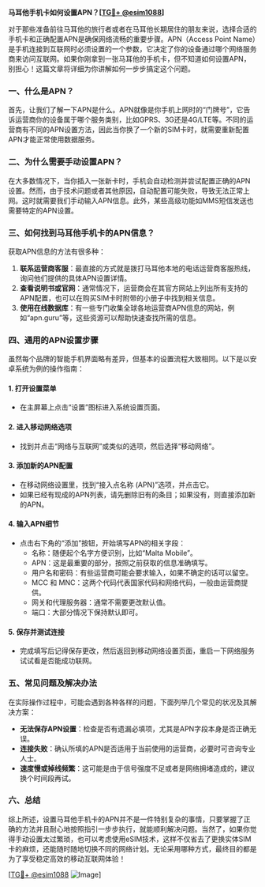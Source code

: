 **马耳他手机卡如何设置APN？[[TG💪+ @esim1088](https://t.me/s/esim1088)]**

对于那些准备前往马耳他的旅行者或者在马耳他长期居住的朋友来说，选择合适的手机卡和正确配置APN是确保网络流畅的重要步骤。APN（Access Point Name）是手机连接到互联网时必须设置的一个参数，它决定了你的设备通过哪个网络服务商来访问互联网。如果你刚拿到一张马耳他的手机卡，但不知道如何设置APN，别担心！这篇文章将详细为你讲解如何一步步搞定这个问题。

### 一、什么是APN？

首先，让我们了解一下APN是什么。APN就像是你手机上网时的“门牌号”，它告诉运营商你的设备属于哪个服务类别，比如GPRS、3G还是4G/LTE等。不同的运营商有不同的APN设置方法，因此当你换了一个新的SIM卡时，就需要重新配置APN才能正常使用数据服务。

### 二、为什么需要手动设置APN？

在大多数情况下，当你插入一张新卡时，手机会自动检测并尝试配置正确的APN设置。然而，由于技术问题或者其他原因，自动配置可能失败，导致无法正常上网。这时就需要我们手动输入APN信息。此外，某些高级功能如MMS短信发送也需要特定的APN设置。

### 三、如何找到马耳他手机卡的APN信息？

获取APN信息的方法有很多种：

1. **联系运营商客服**：最直接的方式就是拨打马耳他本地的电话运营商客服热线，询问他们提供的具体APN设置详情。
2. **查看说明书或官网**：通常情况下，运营商会在其官方网站上列出所有支持的APN配置，也可以在购买SIM卡时附带的小册子中找到相关信息。
3. **使用在线数据库**：有一些专门收集全球各地运营商APN信息的网站，例如“apn.guru”等，这些资源可以帮助快速查找所需的信息。

### 四、通用的APN设置步骤

虽然每个品牌的智能手机界面略有差异，但基本的设置流程大致相同。以下是以安卓系统为例的操作指南：

#### 1. 打开设置菜单
- 在主屏幕上点击“设置”图标进入系统设置页面。

#### 2. 进入移动网络选项
- 找到并点击“网络与互联网”或类似的选项，然后选择“移动网络”。

#### 3. 添加新的APN配置
- 在移动网络设置里，找到“接入点名称 (APN)”选项，并点击它。
- 如果已经有现成的APN列表，请先删除旧有的条目；如果没有，则直接添加新的APN。

#### 4. 输入APN细节
- 点击右下角的“添加”按钮，开始填写APN的相关字段：
  - 名称：随便起个名字方便识别，比如“Malta Mobile”。
  - APN：这是最重要的部分，按照之前获取的信息准确填写。
  - 用户名和密码：有些运营商可能会要求输入，如果不确定的话可以留空。
  - MCC 和 MNC：这两个代码代表国家代码和网络代码，一般由运营商提供。
  - 网关和代理服务器：通常不需要更改默认值。
  - 端口：大部分情况下保持默认即可。
  
#### 5. 保存并测试连接
- 完成填写后记得保存更改，然后返回到移动网络设置页面，重启一下网络服务试试看是否能成功联网。

### 五、常见问题及解决办法

在实际操作过程中，可能会遇到各种各样的问题，下面列举几个常见的状况及其解决方案：

- **无法保存APN设置**：检查是否有遗漏必填项，尤其是APN字段本身是否正确无误。
- **连接失败**：确认所填的APN是否适用于当前使用的运营商，必要时可咨询专业人士。
- **速度慢或掉线频繁**：这可能是由于信号强度不足或者是网络拥堵造成的，建议换个时间段再试。

### 六、总结

综上所述，设置马耳他手机卡的APN并不是一件特别复杂的事情，只要掌握了正确的方法并且耐心地按照指引一步步执行，就能顺利解决问题。当然了，如果你觉得手动设置太过繁琐，也可以考虑使用eSIM技术，这样不仅省去了更换实体SIM卡的麻烦，还能随时随地切换不同的网络计划。无论采用哪种方式，最终目的都是为了享受稳定高效的移动互联网体验！

[[TG💪+ @esim1088](https://t.me/s/esim1088) ![Image](https://i.postimg.cc/4NQfJmqS/Snipaste-2025-05-13-00-14-12.png)]